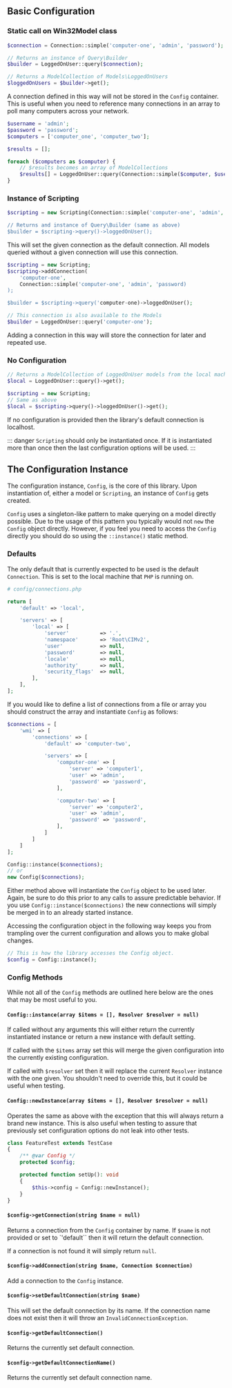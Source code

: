 ## Basic Configuration

### Static call on Win32Model class
``` php
$connection = Connection::simple('computer-one', 'admin', 'password');

// Returns an instance of Query\Builder
$builder = LoggedOnUser::query($connection);

// Returns a ModelCollection of Models\LoggedOnUsers
$loggedOnUsers = $builder->get();
```

A connection defined in this way will not be stored in the `Config` container. This is useful when you need to reference
many connections in an array to poll many computers across your network.

``` php
$username = 'admin';
$password = 'password';
$computers = ['computer_one', 'computer_two'];

$results = [];

foreach ($computers as $computer) {
    // $results becomes an array of ModelCollections
    $results[] = LoggedOnUser::query(Connection::simple($computer, $user $password));
}
```

### Instance of Scripting
``` php
$scripting = new Scripting(Connection::simple('computer-one', 'admin', 'password));

// Returns and instance of Query\Builder (same as above)
$builder = $scripting->query()->loggedOnUser();
```

This will set the given connection as the default connection. All models queried without a given connection will use
this connection.

``` php
$scripting = new Scripting;
$scripting->addConnection(
    'computer-one',
    Connection::simple('computer-one', 'admin', 'password)
);

$builder = $scripting->query('computer-one)->loggedOnUser();

// This connection is also available to the Models
$builder = LoggedOnUser::query('computer-one');
```

Adding a connection in this way will store the connection for later and repeated use. 

### No Configuration
``` php
// Returns a ModelCollection of LoggedOnUser models from the local machine
$local = LoggedOnUser::query()->get();

$scripting = new Scripting;
// Same as above
$local = $scripting->query()->loggedOnUser()->get();
```

If no configuration is provided then the library's default connection is localhost.

::: danger
`Scripting` should only be instantiated once. If it is instantiated more than once then the last configuration options
will be used.
:::

## The Configuration Instance

The configuration instance, `Config`, is the core of this library. Upon instantiation of, either a model or `Scripting`,
an instance of `Config` gets created.

`Config` uses a singleton-like pattern to make querying on a model directly possible.
Due to the usage of this pattern you typically would not `new` the `Config` object directly. However, if you feel
you need to access the `Config` directly you should do so using the `::instance()` static method.

### Defaults

The only default that is currently expected to be used is the default `Connection`. This is set to the local machine
that `PHP` is running on.

``` php
# config/connections.php

return [
    'default' => 'local',

    'servers' => [
        'local' => [
            'server'          => '.',
            'namespace'       => 'Root\CIMv2',
            'user'            => null,
            'password'        => null,
            'locale'          => null,
            'authority'       => null,
            'security_flags'  => null,
        ],
    ],
];
```

If you would like to define a list of connections from a file or array you should construct the array and
instantiate `Config` as follows:

``` php
$connections = [
    'wmi' => [
        'connections' => [
            'default' => 'computer-two',

            'servers' => [
                'computer-one' => [
                    'server' => 'computer1',
                    'user' => 'admin',
                    'password' => 'password',
                ],

                'computer-two' => [
                    'server' => 'computer2',
                    'user' => 'admin',
                    'password' => 'password',
                ],
            ]
        ]
    ]
];

Config::instance($connections);
// or
new Config($connections);
```

Either method above will instantiate the `Config` object to be used later. Again, be sure to do this prior to any
calls to assure predictable behavior. If you use `Config::instance($connections)` the new connections will simply be
merged in to an already started instance.

Accessing the configuration object in the following way keeps you from trampling over the current configuration and
allows you to make global changes.

``` php
// This is how the library accesses the Config object.
$config = Config::instance();
```

### Config Methods

While not all of the `Config` methods are outlined here below are the ones that may be most useful to you.

#### `Config::instance(array $items = [], Resolver $resolver = null)`

If called without any arguments this will either return the currently instantiated instance or return a new instance
with default setting.

If called with the `$items` array set this will merge the given configuration into the currently existing configuration.

If called with `$resolver` set then it will replace the current `Resolver` instance with the one given. You shouldn't
need to override this, but it could be useful when testing.

#### `Config::newInstance(array $items = [], Resolver $resolver = null)`

Operates the same as above with the exception that this will always return a brand new instance. This is also useful
when testing to assure that previously set configuration options do not leak into other tests.

```php
class FeatureTest extends TestCase
{
    /** @var Config */
    protected $config;

    protected function setUp(): void
    {
        $this->config = Config::newInstance();
    }
}
```

#### `$config->getConnection(string $name = null)`

Returns a connection from the `Config` container by name. If `$name` is not provided or set to `'default`` then it will
return the default connection.

If a connection is not found it will simply return `null`.

#### `$config->addConnection(string $name, Connection $connection)`

Add a connection to the `Config` instance.

#### `$config->setDefaultConnection(string $name)`

This will set the default connection by its name. If the connection name does not exist then it will throw an 
`InvalidConnectionException`.

#### `$config->getDefaultConnection()`

Returns the currently set default connection.

#### `$config->getDefaultConnectionName()`

Returns the currently set default connection name.
